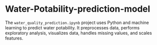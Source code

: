 # Water-Potability-prediction-model
The `water_quality_prediction.ipynb` project uses Python and machine learning to predict water potability. It preprocesses data, performs exploratory analysis, visualizes data, handles missing values, and scales features. 
